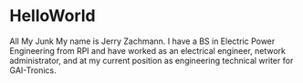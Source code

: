 # HelloWorld
All My Junk
My name is Jerry Zachmann. I have a BS in Electric Power Engineering from RPI and have worked as an electrical engineer, network administrator, and at my current position as engineering technical writer for GAI-Tronics.
